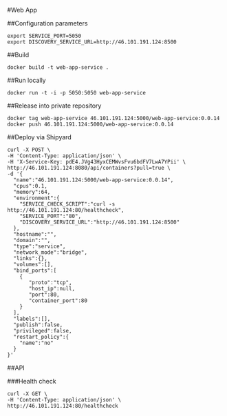 #Web App

##Configuration parameters

```
export SERVICE_PORT=5050
export DISCOVERY_SERVICE_URL=http://46.101.191.124:8500
```

##Build

`docker build -t web-app-service .`

##Run locally

`docker run -t -i -p 5050:5050 web-app-service`

##Release into private repository

```
docker tag web-app-service 46.101.191.124:5000/web-app-service:0.0.14
docker push 46.101.191.124:5000/web-app-service:0.0.14
```

##Deploy via Shipyard

```
curl -X POST \
-H 'Content-Type: application/json' \
-H 'X-Service-Key: pdE4.JVg43HyxCEMWvsFvu6bdFV7LwA7YPii' \
http://46.101.191.124:8080/api/containers?pull=true \
-d '{  
  "name":"46.101.191.124:5000/web-app-service:0.0.14",
  "cpus":0.1,
  "memory":64,
  "environment":{
    "SERVICE_CHECK_SCRIPT":"curl -s http://46.101.191.124:80/healthcheck",
    "SERVICE_PORT":"80",
    "DISCOVERY_SERVICE_URL":"http://46.101.191.124:8500"
  },
  "hostname":"",
  "domain":"",
  "type":"service",
  "network_mode":"bridge",
  "links":{},
  "volumes":[],
  "bind_ports":[  
    {  
       "proto":"tcp",
       "host_ip":null,
       "port":80,
       "container_port":80
    }
  ],
  "labels":[],
  "publish":false,
  "privileged":false,
  "restart_policy":{  
    "name":"no"
  }
}'
```

##API

###Health check

```
curl -X GET \
-H 'Content-Type: application/json' \
http://46.101.191.124:80/healthcheck
```